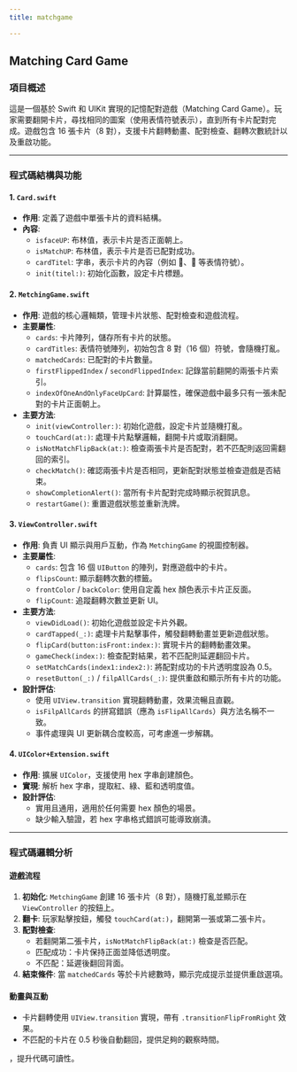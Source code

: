 ```yaml
---
title: matchgame

---
```



## Matching Card Game 

### 項目概述
這是一個基於 Swift 和 UIKit 實現的記憶配對遊戲（Matching Card Game）。玩家需要翻開卡片，尋找相同的圖案（使用表情符號表示），直到所有卡片配對完成。遊戲包含 16 張卡片（8 對），支援卡片翻轉動畫、配對檢查、翻轉次數統計以及重啟功能。

---

### 程式碼結構與功能

#### 1. `Card.swift`
- **作用**: 定義了遊戲中單張卡片的資料結構。
- **內容**:
  - `isfaceUP`: 布林值，表示卡片是否正面朝上。
  - `isMatchUP`: 布林值，表示卡片是否已配對成功。
  - `cardTitel`: 字串，表示卡片的內容（例如 🍎、🍌 等表情符號）。
  - `init(titel:)`: 初始化函數，設定卡片標題。


#### 2. `MetchingGame.swift`
- **作用**: 遊戲的核心邏輯類，管理卡片狀態、配對檢查和遊戲流程。
- **主要屬性**:
  - `cards`: 卡片陣列，儲存所有卡片的狀態。
  - `cardTitles`: 表情符號陣列，初始包含 8 對（16 個）符號，會隨機打亂。
  - `matchedCards`: 已配對的卡片數量。
  - `firstFlippedIndex` / `secondFlippedIndex`: 記錄當前翻開的兩張卡片索引。
  - `indexOfOneAndOnlyFaceUpCard`: 計算屬性，確保遊戲中最多只有一張未配對的卡片正面朝上。
- **主要方法**:
  - `init(viewController:)`: 初始化遊戲，設定卡片並隨機打亂。
  - `touchCard(at:)`: 處理卡片點擊邏輯，翻開卡片或取消翻開。
  - `isNotMatchFlipBack(at:)`: 檢查兩張卡片是否配對，若不匹配則返回需翻回的索引。
  - `checkMatch()`: 確認兩張卡片是否相同，更新配對狀態並檢查遊戲是否結束。
  - `showCompletionAlert()`: 當所有卡片配對完成時顯示祝賀訊息。
  - `restartGame()`: 重置遊戲狀態並重新洗牌。

#### 3. `ViewController.swift`
- **作用**: 負責 UI 顯示與用戶互動，作為 `MetchingGame` 的視圖控制器。
- **主要屬性**:
  - `cards`: 包含 16 個 `UIButton` 的陣列，對應遊戲中的卡片。
  - `flipsCount`: 顯示翻轉次數的標籤。
  - `frontColor` / `backColor`: 使用自定義 hex 顏色表示卡片正反面。
  - `flipCount`: 追蹤翻轉次數並更新 UI。
- **主要方法**:
  - `viewDidLoad()`: 初始化遊戲並設定卡片外觀。
  - `cardTapped(_:)`: 處理卡片點擊事件，觸發翻轉動畫並更新遊戲狀態。
  - `flipCard(button:isFront:index:)`: 實現卡片的翻轉動畫效果。
  - `gameCheck(index:)`: 檢查配對結果，若不匹配則延遲翻回卡片。
  - `setMatchCards(index1:index2:)`: 將配對成功的卡片透明度設為 0.5。
  - `resetButton(_:)` / `filpAllCards(_:)`: 提供重啟和顯示所有卡片的功能。
- **設計評估**:
  - 使用 `UIView.transition` 實現翻轉動畫，效果流暢且直觀。
  - `isFilpAllCards` 的拼寫錯誤（應為 `isFlipAllCards`）與方法名稱不一致。
  - 事件處理與 UI 更新耦合度較高，可考慮進一步解耦。

#### 4. `UIColor+Extension.swift`
- **作用**: 擴展 `UIColor`，支援使用 hex 字串創建顏色。
- **實現**: 解析 hex 字串，提取紅、綠、藍和透明度值。
- **設計評估**: 
  - 實用且通用，適用於任何需要 hex 顏色的場景。
  - 缺少輸入驗證，若 hex 字串格式錯誤可能導致崩潰。

---

### 程式碼邏輯分析

#### 遊戲流程
1. **初始化**: `MetchingGame` 創建 16 張卡片（8 對），隨機打亂並顯示在 `ViewController` 的按鈕上。
2. **翻卡**: 玩家點擊按鈕，觸發 `touchCard(at:)`，翻開第一張或第二張卡片。
3. **配對檢查**: 
   - 若翻開第二張卡片，`isNotMatchFlipBack(at:)` 檢查是否匹配。
   - 匹配成功：卡片保持正面並降低透明度。
   - 不匹配：延遲後翻回背面。
4. **結束條件**: 當 `matchedCards` 等於卡片總數時，顯示完成提示並提供重啟選項。

#### 動畫與互動
- 卡片翻轉使用 `UIView.transition` 實現，帶有 `.transitionFlipFromRight` 效果。
- 不匹配的卡片在 0.5 秒後自動翻回，提供足夠的觀察時間。

，提升代碼可讀性。